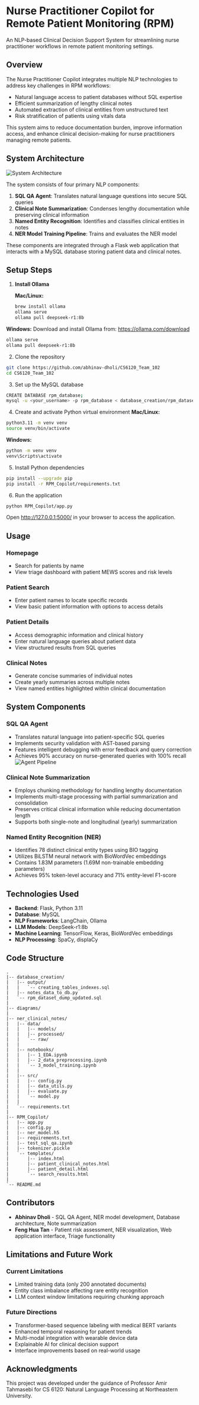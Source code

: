 # Nurse Practitioner Copilot for Remote Patient Monitoring (RPM)

An NLP-based Clinical Decision Support System for streamlining nurse practitioner workflows in remote patient monitoring settings.

## Overview

The Nurse Practitioner Copilot integrates multiple NLP technologies to address key challenges in RPM workflows:

- Natural language access to patient databases without SQL expertise
- Efficient summarization of lengthy clinical notes
- Automated extraction of clinical entities from unstructured text
- Risk stratification of patients using vitals data

This system aims to reduce documentation burden, improve information access, and enhance clinical decision-making for nurse practitioners managing remote patients.

## System Architecture

![System Architecture](diagrams/nurse_practioner_copilot_system_arc.png)

The system consists of four primary NLP components:

1. **SQL QA Agent**: Translates natural language questions into secure SQL queries
2. **Clinical Note Summarization**: Condenses lengthy documentation while preserving clinical information
3. **Named Entity Recognition**: Identifies and classifies clinical entities in notes
4. **NER Model Training Pipeline**: Trains and evaluates the NER model

These components are integrated through a Flask web application that interacts with a MySQL database storing patient data and clinical notes.
## Setup Steps

1. **Install Ollama**

   **Mac/Linux:**
   ```bash
   brew install ollama
   ollama serve
   ollama pull deepseek-r1:8b
  **Windows:**
  Download and install Ollama from: https://ollama.com/download
  ```bash
  ollama serve
  ollama pull deepseek-r1:8b
  ```

2. Clone the repository
  ```bash
  git clone https://github.com/abhinav-dholi/CS6120_Team_102
  cd CS6120_Team_102
  ```

3. Set up the MySQL database
  ```bash
  CREATE DATABASE rpm_database;
  mysql -u <your_username> -p rpm_database < database_creation/rpm_dataset_dump_updated.sql
  ```

4. Create and activate Python virtual environment
  **Mac/Linux:**
  ```bash
  python3.11 -m venv venv
  source venv/bin/activate
  ```
  **Windows:**
  ```bash
  python -m venv venv
  venv\Scripts\activate
  ```

5. Install Python dependencies
  ```bash
  pip install --upgrade pip
  pip install -r RPM_Copilot/requirements.txt
  ```

6. Run the application
  ```bash
  python RPM_Copilot/app.py
  ```
Open http://127.0.0.1:5000/ in your browser to access the application.

## Usage

### Homepage
- Search for patients by name
- View triage dashboard with patient MEWS scores and risk levels

### Patient Search
- Enter patient names to locate specific records
- View basic patient information with options to access details

### Patient Details
- Access demographic information and clinical history
- Enter natural language queries about patient data
- View structured results from SQL queries

### Clinical Notes
- Generate concise summaries of individual notes
- Create yearly summaries across multiple notes
- View named entities highlighted within clinical documentation

## System Components

### SQL QA Agent
- Translates natural language into patient-specific SQL queries
- Implements security validation with AST-based parsing
- Features intelligent debugging with error feedback and query correction
- Achieves 90% accuracy on nurse-generated queries with 100% recall
![Agent Pipeline](diagrams/sql_qa_pipeline.png)

### Clinical Note Summarization
- Employs chunking methodology for handling lengthy documentation
- Implements multi-stage processing with partial summarization and consolidation
- Preserves critical clinical information while reducing documentation length
- Supports both single-note and longitudinal (yearly) summarization

### Named Entity Recognition (NER)
- Identifies 78 distinct clinical entity types using BIO tagging
- Utilizes BiLSTM neural network with BioWordVec embeddings
- Contains 1.83M parameters (1.69M non-trainable embedding parameters)
- Achieves 95% token-level accuracy and 71% entity-level F1-score

## Technologies Used

- **Backend**: Flask, Python 3.11
- **Database**: MySQL
- **NLP Frameworks**: LangChain, Ollama
- **LLM Models**: DeepSeek-r1:8b
- **Machine Learning**: TensorFlow, Keras, BioWordVec embeddings
- **NLP Processing**: SpaCy, displaCy

## Code Structure
```
.
|-- database_creation/
|   |-- output/
|   |   `-- creating_tables_indexes.sql
|   |-- notes_data_to_db.py 
|   `-- rpm_dataset_dump_updated.sql
|
|-- diagrams/
|
|-- ner_clinical_notes/  
|   |-- data/               
|   |   |-- models/
|   |   |-- processed/
|   |   `-- raw/
|   |
|   |-- notebooks/    
|   |   |-- 1_EDA.ipynb
|   |   |-- 2_data_preprocessing.ipynb
|   |   `-- 3_model_training.ipynb
|   |
|   |-- src/   
|   |   |-- config.py
|   |   |-- data_utils.py
|   |   |-- evaluate.py
|   |   `-- model.py
|   |
|   `-- requirements.txt    
|
|-- RPM_Copilot/    
|   |-- app.py   
|   |-- config.py
|   |-- ner_model.h5          
|   |-- requirements.txt            
|   |-- test_sql_qa.ipynb
|   |-- tokenizer.pickle
|   `-- templates/               
|       |-- index.html
|       |-- patient_clinical_notes.html
|       |-- patient_detail.html
|       `-- search_results.html
|
`-- README.md
```
## Contributors

- **Abhinav Dholi** - SQL QA Agent, NER model development, Database architecture, Note summarization
- **Feng Hua Tan** - Patient risk assessment, NER visualization, Web application interface, Triage functionality

## Limitations and Future Work

### Current Limitations
- Limited training data (only 200 annotated documents)
- Entity class imbalance affecting rare entity recognition
- LLM context window limitations requiring chunking approach

### Future Directions
- Transformer-based sequence labeling with medical BERT variants
- Enhanced temporal reasoning for patient trends
- Multi-modal integration with wearable device data
- Explainable AI for clinical decision support
- Interface improvements based on real-world usage


## Acknowledgments

This project was developed under the guidance of Professor Amir Tahmasebi for CS 6120: Natural Language Processing at Northeastern University.
